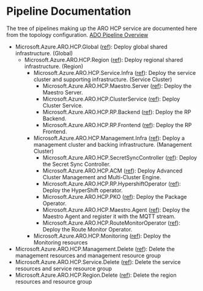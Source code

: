 # Pipeline Documentation

The tree of pipelines making up the ARO HCP service are documented here from the topology configuration.
[ADO Pipeline Overview](https://dev.azure.com/msazure/AzureRedHatOpenShift/_build?definitionScope=%5COneBranch%5Csdp-pipelines%5Chcp)

- Microsoft.Azure.ARO.HCP.Global ([ref](https://github.com/Azure/ARO-HCP/tree/main/dev-infrastructure/global-pipeline.yaml)): Deploy global shared infrastructure. (Global)
  - Microsoft.Azure.ARO.HCP.Region ([ref](https://github.com/Azure/ARO-HCP/tree/main/dev-infrastructure/region-pipeline.yaml)): Deploy regional shared infrastructure. (Region)
    - Microsoft.Azure.ARO.HCP.Service.Infra ([ref](https://github.com/Azure/ARO-HCP/tree/main/dev-infrastructure/svc-pipeline.yaml)): Deploy the service cluster and supporting infrastructure. (Service Cluster)
      - Microsoft.Azure.ARO.HCP.Maestro.Server ([ref](https://github.com/Azure/ARO-HCP/tree/main/maestro/server/pipeline.yaml)): Deploy the Maestro Server.
      - Microsoft.Azure.ARO.HCP.ClusterService ([ref](https://github.com/Azure/ARO-HCP/tree/main/cluster-service/pipeline.yaml)): Deploy Cluster Service.
      - Microsoft.Azure.ARO.HCP.RP.Backend ([ref](https://github.com/Azure/ARO-HCP/tree/main/backend/pipeline.yaml)): Deploy the RP Backend.
      - Microsoft.Azure.ARO.HCP.RP.Frontend ([ref](https://github.com/Azure/ARO-HCP/tree/main/frontend/pipeline.yaml)): Deploy the RP Frontend.
    - Microsoft.Azure.ARO.HCP.Management.Infra ([ref](https://github.com/Azure/ARO-HCP/tree/main/dev-infrastructure/mgmt-pipeline.yaml)): Deploy a management cluster and backing infrastructure. (Management Cluster)
      - Microsoft.Azure.ARO.HCP.SecretSyncController ([ref](https://github.com/Azure/ARO-HCP/tree/main/secret-sync-controller/pipeline.yaml)): Deploy the Secret Sync Controller.
      - Microsoft.Azure.ARO.HCP.ACM ([ref](https://github.com/Azure/ARO-HCP/tree/main/acm/pipeline.yaml)): Deploy Advanced Cluster Management and Multi-Cluster Engine.
      - Microsoft.Azure.ARO.HCP.RP.HypershiftOperator ([ref](https://github.com/Azure/ARO-HCP/tree/main/hypershiftoperator/pipeline.yaml)): Deploy the HyperShift operator.
      - Microsoft.Azure.ARO.HCP.PKO ([ref](https://github.com/Azure/ARO-HCP/tree/main/pko/pipeline.yaml)): Deploy the Package Operator.
      - Microsoft.Azure.ARO.HCP.Maestro.Agent ([ref](https://github.com/Azure/ARO-HCP/tree/main/maestro/agent/pipeline.yaml)): Deploy the Maestro Agent and register it with the MQTT stream.
      - Microsoft.Azure.ARO.HCP.RouteMonitorOperator ([ref](https://github.com/Azure/ARO-HCP/tree/main/route-monitor-operator/pipeline.yaml)): Deploy the Route Monitor Operator.
    - Microsoft.Azure.ARO.HCP.Monitoring ([ref](https://github.com/Azure/ARO-HCP/tree/main/dev-infrastructure/monitoring-pipeline.yaml)): Deploy the Monitoring resources
- Microsoft.Azure.ARO.HCP.Management.Delete ([ref](https://github.com/Azure/ARO-HCP/tree/main/dev-infrastructure/cleanup/delete.mgmt.pipeline.yaml)): Delete the management resources and management resource group
- Microsoft.Azure.ARO.HCP.Service.Delete ([ref](https://github.com/Azure/ARO-HCP/tree/main/dev-infrastructure/cleanup/delete.svc.pipeline.yaml)): Delete the service resources and service resource group
- Microsoft.Azure.ARO.HCP.Region.Delete ([ref](https://github.com/Azure/ARO-HCP/tree/main/dev-infrastructure/cleanup/delete.region.pipeline.yaml)): Delete the region resources and resource group
